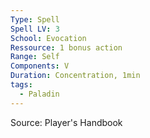 ```yaml
---
Type: Spell
Spell LV: 3
School: Evocation
Ressource: 1 bonus action
Range: Self
Components: V
Duration: Concentration, 1min
tags:
  - Paladin
---
```

Source: Player's Handbook

